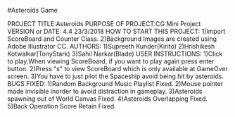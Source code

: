 #Asteroids Game

PROJECT TITLE:Asteroids
PURPOSE OF PROJECT:CG Mini Project
VERSION or DATE:    4.4     23/3/2018
HOW TO START THIS PROJECT:
1)Import ScoreBoard and Counter Class.
2)Background Images are created using Adobe Illustrator CC.
AUTHORS:
1)Supreeth Kunder(Kirito)
2)Hrishikesh Kotwalkar(TonyStark)
3)Sahil Narkar(Blade)
USER INSTRUCTIONS:
1)Click to play.When viewing ScoreBoard, if you want to play again press enter button. 
2)Press "s" to view ScoreBoard which is only available at GameOver screen.
3)You have to just pilot the Spaceship avoid being hit by asteroids.
BUGS FIXED:
1)Random Background Music Playlist Fixed.
2)Mouse pointer made invisible inorder to avoid distraction in gameplay.
3)Asteroids spawning out of World Canvas Fixed.
4)Asteroids Overlapping Fixed.
5)Back Operation Score Retain Fixed.

